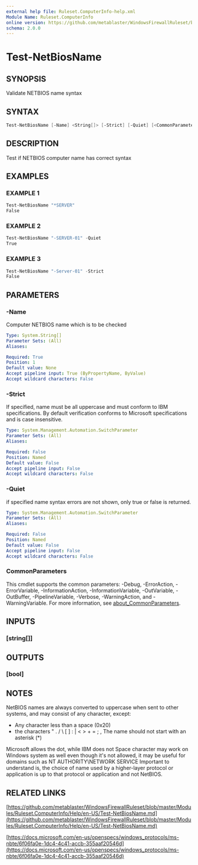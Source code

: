 ```yaml
---
external help file: Ruleset.ComputerInfo-help.xml
Module Name: Ruleset.ComputerInfo
online version: https://github.com/metablaster/WindowsFirewallRuleset/blob/master/Modules/Ruleset.ComputerInfo/Help/en-US/Test-NetBiosName.md
schema: 2.0.0
---
```


# Test-NetBiosName

## SYNOPSIS

Validate NETBIOS name syntax

## SYNTAX

```powershell
Test-NetBiosName [-Name] <String[]> [-Strict] [-Quiet] [<CommonParameters>]
```

## DESCRIPTION

Test if NETBIOS computer name has correct syntax

## EXAMPLES

### EXAMPLE 1

```powershell
Test-NetBiosName "*SERVER"
False
```

### EXAMPLE 2

```powershell
Test-NetBiosName "-SERVER-01" -Quiet
True
```

### EXAMPLE 3

```powershell
Test-NetBiosName "-Server-01" -Strict
False
```

## PARAMETERS

### -Name

Computer NETBIOS name which is to be checked

```yaml
Type: System.String[]
Parameter Sets: (All)
Aliases:

Required: True
Position: 1
Default value: None
Accept pipeline input: True (ByPropertyName, ByValue)
Accept wildcard characters: False
```

### -Strict

If specified, name must be all uppercase and must conform to IBM specifications.
By default verification conforms to Microsoft specifications and is case insensitive.

```yaml
Type: System.Management.Automation.SwitchParameter
Parameter Sets: (All)
Aliases:

Required: False
Position: Named
Default value: False
Accept pipeline input: False
Accept wildcard characters: False
```

### -Quiet

if specified name syntax errors are not shown, only true or false is returned.

```yaml
Type: System.Management.Automation.SwitchParameter
Parameter Sets: (All)
Aliases:

Required: False
Position: Named
Default value: False
Accept pipeline input: False
Accept wildcard characters: False
```

### CommonParameters

This cmdlet supports the common parameters: -Debug, -ErrorAction, -ErrorVariable, -InformationAction, -InformationVariable, -OutVariable, -OutBuffer, -PipelineVariable, -Verbose, -WarningAction, and -WarningVariable. For more information, see [about_CommonParameters](http://go.microsoft.com/fwlink/?LinkID=113216).

## INPUTS

### [string[]]

## OUTPUTS

### [bool]

## NOTES

NetBIOS names are always converted to uppercase when sent to other
systems, and may consist of any character, except:
- Any character less than a space (0x20)
- the characters " .
/ \ \[ \] : | \< \> + = ; ,
The name should not start with an asterisk (*)

Microsoft allows the dot, while IBM does not
Space character may work on Windows system as well even though it's not allowed, it may be useful
for domains such as NT AUTHORITY\NETWORK SERVICE
Important to understand is, the choice of name used by a higher-layer protocol or application is up
to that protocol or application and not NetBIOS.

## RELATED LINKS

[https://github.com/metablaster/WindowsFirewallRuleset/blob/master/Modules/Ruleset.ComputerInfo/Help/en-US/Test-NetBiosName.md](https://github.com/metablaster/WindowsFirewallRuleset/blob/master/Modules/Ruleset.ComputerInfo/Help/en-US/Test-NetBiosName.md)

[https://docs.microsoft.com/en-us/openspecs/windows_protocols/ms-nbte/6f06fa0e-1dc4-4c41-accb-355aaf20546d](https://docs.microsoft.com/en-us/openspecs/windows_protocols/ms-nbte/6f06fa0e-1dc4-4c41-accb-355aaf20546d)

